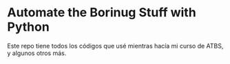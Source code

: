 # Automate the Borinug Stuff with Python

Este repo tiene todos los códigos que usé mientras hacía mi curso de ATBS, y algunos otros más.
